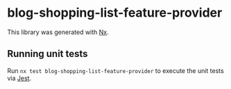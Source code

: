 # blog-shopping-list-feature-provider

This library was generated with [Nx](https://nx.dev).

## Running unit tests

Run `nx test blog-shopping-list-feature-provider` to execute the unit tests via [Jest](https://jestjs.io).
